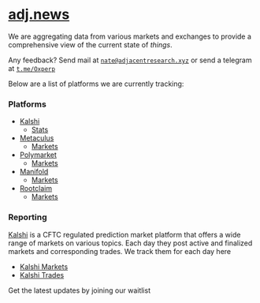 # [adj.news](https://adj.news) 

We are aggregating data from various markets and exchanges to provide a comprehensive view of the current state of *things*. 

Any feedback? Send mail at <code><a href="mailto:nate@adjacentresearch.xyz" class="dotted">nate@adjacentresearch.xyz</a></code> or send a telegram at <code><a href="https://t.me/0xperp" class="dotted">t.me/Oxperp</a></code></p>

Below are a list of platforms we are currently tracking:

<h3>Platforms</h3>
<ul>
  <li><a href="https://kalshi.com/sign-up/?referral=39c1bef1-c544-4b49-ab85-d336be5dc41c" class="dotted">Kalshi</a>
    <ul>
        <li><a href="/platforms/kalshi/stats" class="dotted">Stats</a></li>
    </ul>
  </li>
  <li><a href="https://metaculus.com" class="dotted">Metaculus</a>
    <ul>
        <li><a href="/platforms/metaculus/markets" class="dotted">Markets</a></li>
    </ul>
  </li>
  <li><a href="https://polymarket.com" class="dotted">Polymarket</a>
    <ul>
        <li><a href="/platforms/polymarket/markets" class="dotted">Markets</a></li>
    </ul>
  </li>
  <li><a href="https://manifold.markets?referrer=lucaskohorst">Manifold</a>
    <ul>
        <li><a href="/platforms/manifold/markets" class="dotted">Markets</a></li>
    </ul>
  </li>
  <li><a href="https://rootclaim.com" class="dotted">Rootclaim</a>
    <ul>
        <li><a href="/platforms/rootclaim/markets" class="dotted">Markets</a></li>
    </ul>
</ul>

<h3>Reporting</h3>
<p><a href="kalshi.com/sign-up/?referral=39c1bef1-c544-4b49-ab85-d336be5dc41c" class="dotted">Kalshi</a> is a CFTC regulated prediction market platform that offers a wide range of markets on various topics. Each day they post active and finalized markets and corresponding trades. We track them for each day here</p>
<ul>
  <li><a href="/platforms/kalshi/markets" class="dotted">Kalshi Markets</a></li>
  <li><a href="/platforms/kalshi/trades" class="dotted">Kalshi Trades</a></li>
</ul>

Get the latest updates by joining our waitlist
<div id="getWaitlistContainer" data-waitlist_id="16399" data-widget_type="WIDGET_3"></div>
<link rel="stylesheet" type="text/css" href="https://prod-waitlist-widget.s3.us-east-2.amazonaws.com/getwaitlist.min.css"/>
<script src="https://prod-waitlist-widget.s3.us-east-2.amazonaws.com/getwaitlist.min.js"></script>